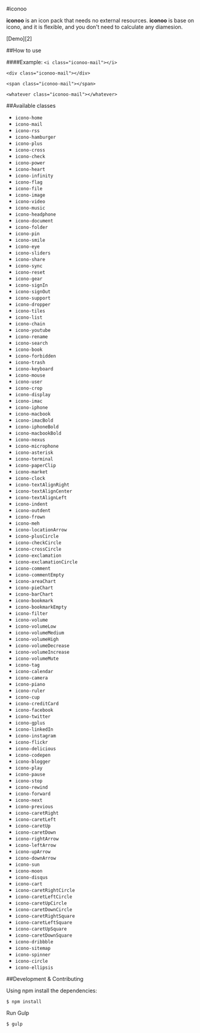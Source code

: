 #iconoo

**iconoo** is an icon pack that needs no external resources. **iconoo** is base on icono, and it is flexible, and you don't need to calculate any diamesion.

[Demo][2]

##How to use


####Example:
`<i class="iconoo-mail"></i>`

`<div class="iconoo-mail"></div>`

`<span class="iconoo-mail"></span>`

`<whatever class="iconoo-mail"></whatever>`

##Available classes
* `icono-home`
* `icono-mail`
* `icono-rss`
* `icono-hamburger`
* `icono-plus`
* `icono-cross`
* `icono-check`
* `icono-power`
* `icono-heart`
* `icono-infinity`
* `icono-flag`
* `icono-file`
* `icono-image`
* `icono-video`
* `icono-music`
* `icono-headphone`
* `icono-document`
* `icono-folder`
* `icono-pin`
* `icono-smile`
* `icono-eye`
* `icono-sliders`
* `icono-share`
* `icono-sync`
* `icono-reset`
* `icono-gear`
* `icono-signIn`
* `icono-signOut`
* `icono-support`
* `icono-dropper`
* `icono-tiles`
* `icono-list`
* `icono-chain`
* `icono-youtube`
* `icono-rename`
* `icono-search`
* `icono-book`
* `icono-forbidden`
* `icono-trash`
* `icono-keyboard`
* `icono-mouse`
* `icono-user`
* `icono-crop`
* `icono-display`
* `icono-imac`
* `icono-iphone`
* `icono-macbook`
* `icono-imacBold`
* `icono-iphoneBold`
* `icono-macbookBold`
* `icono-nexus`
* `icono-microphone`
* `icono-asterisk`
* `icono-terminal`
* `icono-paperClip`
* `icono-market`
* `icono-clock`
* `icono-textAlignRight`
* `icono-textAlignCenter`
* `icono-textAlignLeft`
* `icono-indent`
* `icono-outdent`
* `icono-frown`
* `icono-meh`
* `icono-locationArrow`
* `icono-plusCircle`
* `icono-checkCircle`
* `icono-crossCircle`
* `icono-exclamation`
* `icono-exclamationCircle`
* `icono-comment`
* `icono-commentEmpty`
* `icono-areaChart`
* `icono-pieChart`
* `icono-barChart`
* `icono-bookmark`
* `icono-bookmarkEmpty`
* `icono-filter`
* `icono-volume`
* `icono-volumeLow`
* `icono-volumeMedium`
* `icono-volumeHigh`
* `icono-volumeDecrease`
* `icono-volumeIncrease`
* `icono-volumeMute`
* `icono-tag`
* `icono-calendar`
* `icono-camera`
* `icono-piano`
* `icono-ruler`
* `icono-cup`
* `icono-creditCard`
* `icono-facebook`
* `icono-twitter`
* `icono-gplus`
* `icono-linkedIn`
* `icono-instagram`
* `icono-flickr`
* `icono-delicious`
* `icono-codepen`
* `icono-blogger`
* `icono-play`
* `icono-pause`
* `icono-stop`
* `icono-rewind`
* `icono-forward`
* `icono-next`
* `icono-previous`
* `icono-caretRight`
* `icono-caretLeft`
* `icono-caretUp`
* `icono-caretDown`
* `icono-rightArrow`
* `icono-leftArrow`
* `icono-upArrow`
* `icono-downArrow`
* `icono-sun`
* `icono-moon`
* `icono-disqus`
* `icono-cart`
* `icono-caretRightCircle`
* `icono-caretLeftCircle`
* `icono-caretUpCircle`
* `icono-caretDownCircle`
* `icono-caretRightSquare`
* `icono-caretLeftSquare`
* `icono-caretUpSquare`
* `icono-caretDownSquare`
* `icono-dribbble`
* `icono-sitemap`
* `icono-spinner`
* `icono-circle`
* `icono-ellipsis`


##Development & Contributing

Using npm install the dependencies:

    $ npm install

Run Gulp

    $ gulp

